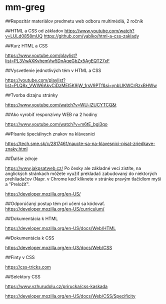 # mm-greg
##Repozitár materiálov predmetu web odboru multimédiá, 2 ročník  

##HTML a CSS od základov
https://www.youtube.com/watch?v=LULd0858mUQ
https://github.com/yablko/html-a-css-zaklady  
  
   
##Kurz HTML a CSS  

https://www.youtube.com/playlist?list=PL3VwAXKvhemVw5DnAqeGbZx5AgEQT27xF   

 
##Vysvetlenie jednotlivých tém v HTML a CSS  

https://youtube.com/playlist?list=PLQ8x_VWW6AkvCiDzMEI5K9jW_1rsV9PTf&si=ynbLIKWCrRzxBHWw  



##Tvorba dizajnu stránky  

https://www.youtube.com/watch?v=WU-lZUCYTCQ&t  

 
##Ako vyrobiť responzívny WEB na 2 hodiny  

https://www.youtube.com/watch?v=m6tE_bgi3qo  

 
##Písanie špeciálnych znakov na klávesnici  

https://tech.sme.sk/c/2817461/naucte-sa-na-klavesnici-pisat-zriedkave-znaky.html   

 
##Ďalšie zdroje    

https://www.jakpsatweb.cz/  Po česky ale základné veci zistíte, na anglických stránkach môžete využiť prekladač zabudovaný do niektorých prehliadačov (Napr. v Chrome keď kliknete v stránke pravým tlačidlom myši a "Preložiť".  
  
  
https://developer.mozilla.org/en-US/   



##Odporúčaný postup tém pri učení sa kódovať.
https://developer.mozilla.org/en-US/curriculum/   



##Dokumentácia k HTML  

https://developer.mozilla.org/en-US/docs/Web/HTML  
  

 
##Dokumentácia k CSS  

https://developer.mozilla.org/en-US/docs/Web/CSS   
  

 
##Finty v CSS  

https://css-tricks.com  

  

 
##Selektory CSS  

https://www.vzhurudolu.cz/prirucka/css-kaskada   

https://developer.mozilla.org/en-US/docs/Web/CSS/Specificity  
